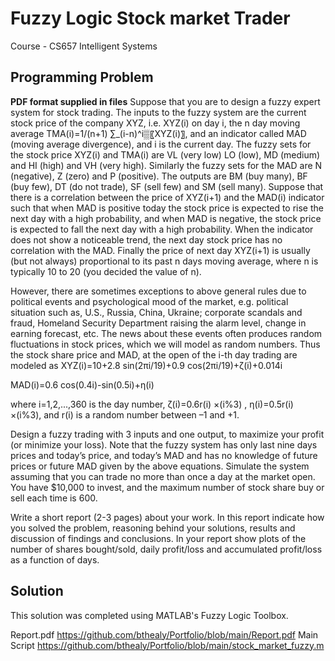 # Fuzzy Logic Stock market Trader
Course - CS657 Intelligent Systems

## Programming Problem
**PDF format supplied in files** 
Suppose that you are to design a fuzzy expert system for stock trading. The inputs to the fuzzy system are the current stock price of the company XYZ, i.e. XYZ(i) on day i, the n day moving average TMA(i)=1/(n+1) ∑_(i-n)^i▒〖XYZ(i)〗, and an indicator called MAD (moving average divergence), and i is the current day. The fuzzy sets for the stock price XYZ(i)  and TMA(i)  are VL (very low) LO (low), MD (medium) and HI (high) and VH (very high).  Similarly the fuzzy sets for the MAD are N (negative), Z (zero) and P (positive).   The outputs are BM (buy many), BF (buy few), DT (do not trade), SF (sell few) and SM (sell many). Suppose that there is a correlation between the price of XYZ(i+1) and the MAD(i) indicator such that when MAD is positive today the stock price is expected to rise the next day with a high probability, and when MAD is negative, the stock price is expected to fall the next day with a high probability. When the indicator does not show a noticeable trend, the next day stock price has no correlation with the MAD. Finally the price of next day XYZ(i+1)  is usually (but not always) proportional to its past n days moving average, where n is typically 10 to 20 (you decided the value of n).

However, there are sometimes exceptions to above general rules due to political events and psychological mood of the market, e.g. political situation such as, U.S., Russia, China, Ukraine; corporate scandals and fraud, Homeland Security Department raising the alarm level, change in earning forecast, etc.  The news about these events often produces random fluctuations in stock prices, which we will model as random numbers.  Thus the stock share price and MAD, at the open of the i-th day trading are modeled as 
XYZ(i)=10+2.8 sin⁡(2πi/19)+0.9 cos⁡(2πi/19)+ζ(i)+0.014i

MAD(i)=0.6 cos(0.4i)-sin⁡(0.5i)+η(i)

where i=1,2,...,360 is the day number, ζ(i)=0.6r(i)  ×(i%3) , η(i)=0.5r(i) ×(i%3),   and r(i)  is a random number between –1 and +1.

Design a fuzzy trading with 3 inputs and one output, to maximize your profit (or minimize your loss).  Note that the fuzzy system has only last nine days prices and today’s price, and today’s MAD and has no knowledge of future prices or future MAD given by the above equations.   Simulate the system assuming that you can trade no more than once a day at the market open.  You have $10,000 to invest, and the maximum number of stock share buy or sell each time is 600.  

Write a short report (2-3 pages) about your work.  In this report indicate how you solved the problem, reasoning behind your solutions, results and discussion of findings and conclusions.  In your report show plots of the number of shares bought/sold, daily profit/loss and accumulated profit/loss as a function of days.

## Solution
This solution was completed using MATLAB's Fuzzy Logic Toolbox.

Report.pdf https://github.com/bthealy/Portfolio/blob/main/Report.pdf
Main Script https://github.com/bthealy/Portfolio/blob/main/stock_market_fuzzy.m
